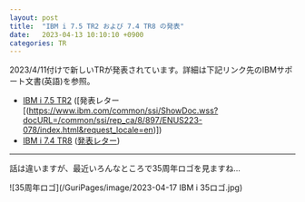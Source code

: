 ```yaml
---
layout: post
title:  "IBM i 7.5 TR2 および 7.4 TR8 の発表"
date:   2023-04-13 10:10:10 +0900
categories: TR
---
```

2023/4/11付けで新しいTRが発表されています。詳細は下記リンク先のIBMサポート文書(英語)を参照。
* [IBM i 7.5 TR2](https://www.ibm.com/support/pages/ibm-i-75-tr2-enhancements) ([発表レター[(https://www.ibm.com/common/ssi/ShowDoc.wss?docURL=/common/ssi/rep_ca/8/897/ENUS223-078/index.html&request_locale=en)])
* [IBM i 7.4 TR8](https://www.ibm.com/support/pages/ibm-i-74-tr8-enhancements) ([発表レター](https://www.ibm.com/common/ssi/cgi-bin/ssialias?appname=skmwww&htmlfid=897%2FENUS223-079&infotype=AN&subtype=CA&mhsrc=ibmsearch_a&mhq=%26quot%3BTechnology%20Refresh%208%26quot%3B))

---
<P></P>
話は違いますが、最近いろんなところで35周年ロゴを見ますね...

![35周年ロゴ](/GuriPages/image/2023-04-17 IBM i 35ロゴ.jpg)
